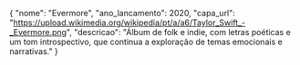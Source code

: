 {
    "nome": "Evermore",
    "ano_lancamento": 2020,
    "capa_url": "https://upload.wikimedia.org/wikipedia/pt/a/a6/Taylor_Swift_-_Evermore.png",
    "descricao": "Álbum de folk e indie, com letras poéticas e um tom introspectivo, que continua a exploração de temas emocionais e narrativas."
}
